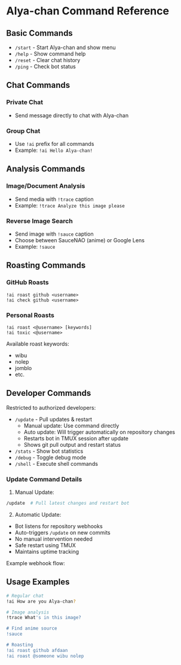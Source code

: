 # Alya-chan Command Reference

## Basic Commands
- `/start` - Start Alya-chan and show menu
- `/help` - Show command help
- `/reset` - Clear chat history
- `/ping` - Check bot status

## Chat Commands
### Private Chat
- Send message directly to chat with Alya-chan

### Group Chat
- Use `!ai` prefix for all commands
- Example: `!ai Hello Alya-chan!`

## Analysis Commands
### Image/Document Analysis
- Send media with `!trace` caption
- Example: `!trace Analyze this image please`

### Reverse Image Search
- Send image with `!sauce` caption
- Choose between SauceNAO (anime) or Google Lens
- Example: `!sauce`

## Roasting Commands
### GitHub Roasts
```
!ai roast github <username>
!ai check github <username>
```

### Personal Roasts
```
!ai roast <@username> [keywords]
!ai toxic <@username>
```

Available roast keywords:
- wibu
- nolep
- jomblo
- etc.

## Developer Commands
Restricted to authorized developers:
- `/update` - Pull updates & restart
  - Manual update: Use command directly
  - Auto update: Will trigger automatically on repository changes
  - Restarts bot in TMUX session after update
  - Shows git pull output and restart status
- `/stats` - Show bot statistics
- `/debug` - Toggle debug mode
- `/shell` - Execute shell commands

### Update Command Details
1. Manual Update:
```bash
/update  # Pull latest changes and restart bot
```

2. Automatic Update:
- Bot listens for repository webhooks
- Auto-triggers `/update` on new commits
- No manual intervention needed
- Safe restart using TMUX
- Maintains uptime tracking

Example webhook flow:

## Usage Examples
```bash
# Regular chat
!ai How are you Alya-chan?

# Image analysis
!trace What's in this image?

# Find anime source
!sauce

# Roasting
!ai roast github afdaan
!ai roast @someone wibu nolep
```
